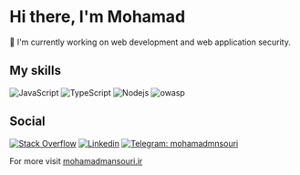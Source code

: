 <h1>Hi there, I'm Mohamad</h1>

🔭 I'm currently working on web development and web application security.

## My skills

![JavaScript](https://img.shields.io/badge/-JavaScript-F7DF1E?style=flat-square&logo=javascript&logoColor=000)
![TypeScript](https://img.shields.io/badge/-TypeScript-3178C6?style=flat-square&logo=typescript&logoColor=fff)
![Nodejs](https://img.shields.io/badge/-Node.js-339933?style=flat-square&logo=node.js&logoColor=ffffff)
![owasp](https://img.shields.io/badge/-owasp-000000?style=flat-square&logo=owasp&logoColor=ffffff)


## Social

[![Stack Overflow](https://img.shields.io/badge/-Stack_Overflow-D64A17?style=social&logo=stack-overflow&logoColor=D64A17)](https://stackoverflow.com/users/11864721/mohamadmansouri)
[![Linkedin](https://img.shields.io/badge/LinkedIn-0077B5?style=social&logo=linkedin&logoColor=0077B5)](https://www.linkedin.com/in/mohammadmansourii/) 
[![Telegram: mohamadmnsouri](https://img.shields.io/badge/-Telegram-2CA5E0?style=social&logo=Telegram&logoColor=2CA5E0&link=https://www.telegram.me/mohamadmnsouri/)](https://www.telegram.me/mohamadmnsouri/)

For more visit [mohamadmansouri.ir](https://mohamadmansouri.ir)
